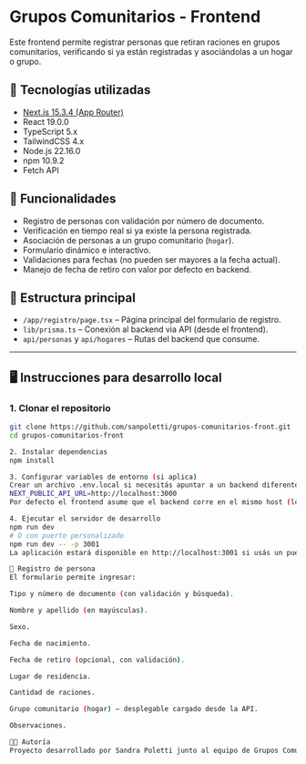 # Grupos Comunitarios - Frontend

Este frontend permite registrar personas que retiran raciones en grupos comunitarios, verificando si ya están registradas y asociándolas a un hogar o grupo.

## 🔧 Tecnologías utilizadas

- [Next.js 15.3.4 (App Router)](https://nextjs.org/)
- React 19.0.0
- TypeScript 5.x
- TailwindCSS 4.x
- Node.js 22.16.0
- npm 10.9.2
- Fetch API

## 🚀 Funcionalidades

- Registro de personas con validación por número de documento.
- Verificación en tiempo real si ya existe la persona registrada.
- Asociación de personas a un grupo comunitario (`hogar`).
- Formulario dinámico e interactivo.
- Validaciones para fechas (no pueden ser mayores a la fecha actual).
- Manejo de fecha de retiro con valor por defecto en backend.

## 📁 Estructura principal

- `/app/registro/page.tsx` – Página principal del formulario de registro.
- `lib/prisma.ts` – Conexión al backend via API (desde el frontend).
- `api/personas` y `api/hogares` – Rutas del backend que consume.

---

## 🖥️ Instrucciones para desarrollo local

### 1. Clonar el repositorio

```bash
git clone https://github.com/sanpoletti/grupos-comunitarios-front.git
cd grupos-comunitarios-front

2. Instalar dependencias
npm install

3. Configurar variables de entorno (si aplica)
Crear un archivo .env.local si necesitás apuntar a un backend diferente:
NEXT_PUBLIC_API_URL=http://localhost:3000
Por defecto el frontend asume que el backend corre en el mismo host (localhost:3000).

4. Ejecutar el servidor de desarrollo
npm run dev
# O con puerto personalizado
npm run dev -- -p 3001
La aplicación estará disponible en http://localhost:3001 si usás un puerto distinto (o el por defecto si no configuraste nada).

📝 Registro de persona
El formulario permite ingresar:

Tipo y número de documento (con validación y búsqueda).

Nombre y apellido (en mayúsculas).

Sexo.

Fecha de nacimiento.

Fecha de retiro (opcional, con validación).

Lugar de residencia.

Cantidad de raciones.

Grupo comunitario (hogar) – desplegable cargado desde la API.

Observaciones.

🧑‍💻 Autoría
Proyecto desarrollado por Sandra Poletti junto al equipo de Grupos Comunitarios del Gobierno de la Ciudad de Buenos Aires.


